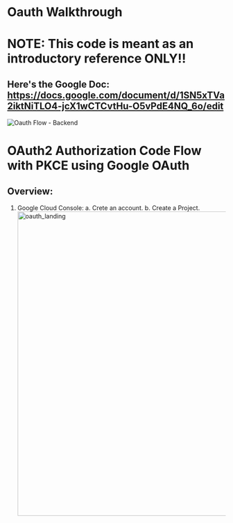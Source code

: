# Oauth Walkthrough

# NOTE: This code is meant as an introductory reference ONLY!!

## Here's the Google Doc: https://docs.google.com/document/d/1SN5xTVa2iktNiTLO4-jcX1wCTCvtHu-O5vPdE4NQ_6o/edit

![Oauth Flow - Backend](https://github.com/bkieselEducational/Oauth/assets/131717897/7346727c-59c3-4545-9638-f743db37d4d2)

# OAuth2 Authorization Code Flow with PKCE using Google OAuth

## Overview:

1. Google Cloud Console:
   a. Crete an account.
   b. Create a Project.
   <img width="700" alt="oauth_landing" src="https://github.com/bkieselEducational/Oauth/assets/131717897/267da4eb-d2cc-4c0a-8d57-54b5d02defc0">
